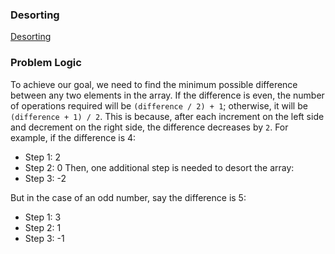 ### Desorting

[Desorting](https://codeforces.com/problemset/problem/1853/A)

### Problem Logic

To achieve our goal, we need to find the minimum possible difference between any two elements in the array. If the difference is even, the number of operations required will be `(difference / 2) + 1`; otherwise, it will be `(difference + 1) / 2`. This is because, after each increment on the left side and decrement on the right side, the difference decreases by `2`. For example, if the difference is 4:

* Step 1: 2
* Step 2: 0
  Then, one additional step is needed to desort the array:
* Step 3: -2

But in the case of an odd number, say the difference is 5:

* Step 1: 3
* Step 2: 1
* Step 3: -1